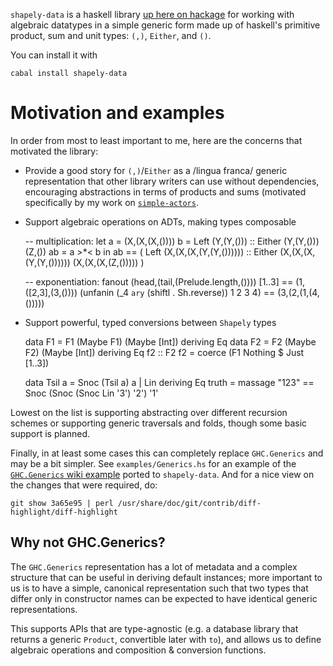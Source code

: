 `shapely-data` is a haskell library [up here on hackage](http://hackage.haskell.org/package/shapely-data)
for working with algebraic datatypes in a simple generic form made up of
haskell's primitive product, sum and unit types: `(,)`, `Either`, and `()`.

You can install it with

    cabal install shapely-data

# Motivation and examples

In order from most to least important to me, here are the concerns that
motivated the library:

- Provide a good story for `(,)`/`Either` as a /lingua franca/ generic
  representation that other library writers can use without dependencies,
  encouraging abstractions in terms of products and sums (motivated
  specifically by my work on
  [`simple-actors`](http://hackage.haskell.org/package/simple-actors).

- Support algebraic operations on ADTs, making types composable

    -- multiplication:
    let a = (X,(X,(X,())))
        b = Left (Y,(Y,())) :: Either (Y,(Y,())) (Z,())
        ab = a >*< b
     in ab == ( Left (X,(X,(X,(Y,(Y,()))))) 
                :: Either (X,(X,(X,(Y,(Y,()))))) (X,(X,(X,(Z,())))) )

    -- exponentiation:
    fanout (head,(tail,(Prelude.length,()))) [1..3]    == (1,([2,3],(3,())))
    (unfanin (_4 `ary` (shiftl . Sh.reverse)) 1 2 3 4) == (3,(2,(1,(4,()))))

- Support powerful, typed conversions between `Shapely` types

    data F1 = F1 (Maybe F1) (Maybe [Int]) deriving Eq
    data F2 = F2 (Maybe F2) (Maybe [Int]) deriving Eq
    f2 :: F2
    f2 = coerce (F1 Nothing $ Just [1..3])

    data Tsil a = Snoc (Tsil a) a | Lin deriving Eq
    truth = massage "123" == Snoc (Snoc (Snoc Lin '3') '2') '1'
    
Lowest on the list is supporting abstracting over different recursion schemes
or supporting generic traversals and folds, though some basic support is
planned.

Finally, in at least some cases this can completely replace `GHC.Generics` and
may be a bit simpler. See `examples/Generics.hs` for an example of the
[`GHC.Generics` wiki example](http://www.haskell.org/haskellwiki/GHC.Generics)
ported to `shapely-data`. And for a nice view on the changes that were
required, do:

    git show 3a65e95 | perl /usr/share/doc/git/contrib/diff-highlight/diff-highlight


## Why not GHC.Generics?

The `GHC.Generics` representation has a lot of metadata and a complex
structure that can be useful in deriving default instances; more important to
us is to have a simple, canonical representation such that two types that
differ only in constructor names can be expected to have identical generic
representations. 

This supports APIs that are type-agnostic (e.g. a database library that returns
a generic `Product`, convertible later with `to`), and allows us to define
algebraic operations and composition & conversion functions.
